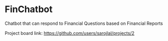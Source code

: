 # FinChatbot
Chatbot that can respond to Financial Questions based on Financial Reports

Project board link: https://github.com/users/sarojlal/projects/2
